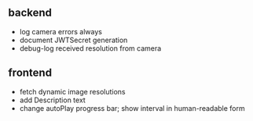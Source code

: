 ## backend
* log camera errors always
* document JWTSecret generation
* debug-log received resolution from camera

## frontend
* fetch dynamic image resolutions
* add Description text
* change autoPlay progress bar; show interval in human-readable form
